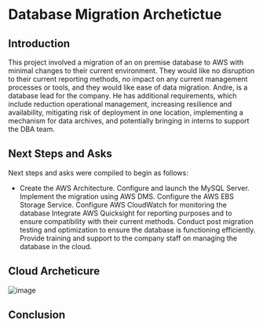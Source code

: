 # Database Migration Archetictue


## Introduction

This project involved a migration of an on premise database to AWS with minimal changes to their current environment. They would like no disruption to their current reporting methods, no impact on any current management processes or tools, and they would like ease of data migration. Andre, is a database lead for the company. He has additional requirements, which include reduction operational management, increasing resilience and availability, mitigating risk of deployment in one location, implementing a mechanism for data archives, and potentially bringing in interns to support the DBA team.


## Next Steps and Asks
Next steps and asks were compiled to begin as follows:

- Create the AWS Architecture.
Configure and launch the MySQL Server.
Implement the migration using AWS DMS.
Configure the AWS EBS Storage Service.
Configure AWS CloudWatch for monitoring the database
Integrate AWS Quicksight for reporting purposes and to ensure compatibility with their current methods.
Conduct post migration testing and optimization to ensure the database is functioning efficiently.
Provide training and support to the company staff on managing the database in the cloud.

## Cloud Archeticure

![image](https://github.com/dbriones49/Cloud-Projects/assets/143753667/f1a018e6-8b79-4ef0-9cb6-99f8c0cc4f67)








## Conclusion

